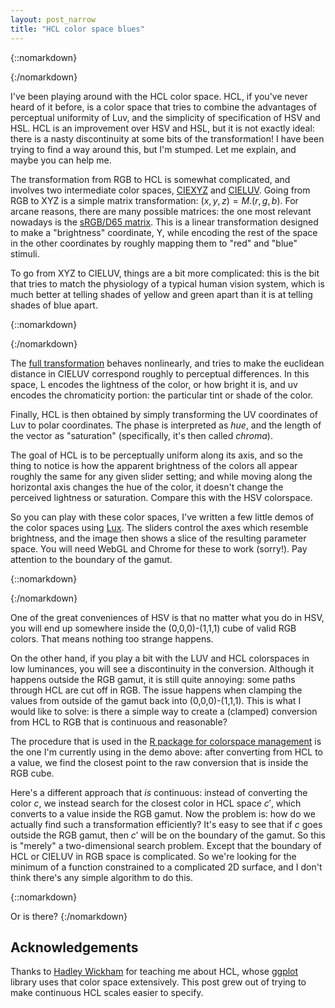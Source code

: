 ```yaml
---
layout: post_narrow
title: "HCL color space blues"
---
```


{::nomarkdown}
<div style="position:absolute; right: -450px"><iframe
src="https://cscheid.net/static/20120216/xyz_frame.html" width=400
height=480></iframe></div>
{:/nomarkdown}

I've been playing around with the HCL color space. HCL, if you've
never heard of it before, is a color space that tries to combine the
advantages of perceptual uniformity of Luv, and the simplicity of
specification of HSV and HSL. HCL is an improvement over HSV and HSL,
but it is not exactly ideal: there is a nasty discontinuity at some
bits of the transformation! I have been trying to find a way around
this, but I'm stumped. Let me explain, and maybe you can help me.

The transformation from RGB to HCL is somewhat complicated, and
involves two intermediate color spaces,
[CIEXYZ](http://en.wikipedia.org/wiki/CIE_1931_color_space) and
[CIELUV](http://en.wikipedia.org/wiki/CIELUV).
Going from RGB to XYZ is a simple matrix transformation: $(x,y,z) = M
. (r,g,b)$. For arcane reasons, there are many possible matrices: the
one most relevant nowadays is the
[sRGB/D65
matrix](http://www.brucelindbloom.com/index.html?Eqn_XYZ_to_RGB.html). This is a linear transformation designed to make a
"brightness" coordinate, Y, while encoding the rest of the space in
the other coordinates by roughly mapping them to "red" and "blue"
stimuli.

To go from XYZ to CIELUV, things are a bit more complicated: this is
the bit that tries to match the physiology of a typical human vision
system, which is much better at telling shades
of yellow and green apart than it is at telling shades of blue
apart.

{::nomarkdown}
<div style="position:absolute; right: -450px"><iframe
src="https://cscheid.net/static/20120216/luv_frame.html" width=400
height=480></iframe></div> 
{:/nomarkdown}

The [full
transformation](http://en.wikipedia.org/wiki/CIELUV) behaves nonlinearly, and tries to make the euclidean
distance in CIELUV correspond roughly to perceptual differences. In
this space, L encodes the lightness of the color, or how bright it is,
and uv encodes the chromaticity portion: the particular tint or shade
of the color.

Finally, HCL is then obtained by simply transforming the UV
coordinates of Luv to polar coordinates. The phase is interpreted as
*hue*, and the length of the vector as "saturation"
(specifically, it's then called *chroma*). 

The goal of HCL is to be perceptually uniform along its axis, and so
the thing to notice is how the apparent brightness of the colors all
appear roughly the same for any given slider setting; and while moving
along the horizontal axis changes the hue of the color, it doesn't
change the perceived lightness or saturation. Compare this with the
HSV colorspace.

So you can play with these color spaces, I've written a few little
demos of the color spaces using
[Lux](http://cscheid.github.io/lux/). The sliders control
the axes which resemble brightness, and the image then shows a slice
of the resulting parameter space. You will need WebGL and Chrome for
these to work (sorry!). Pay attention to the boundary of the gamut.

{::nomarkdown}
<div style="position:absolute; right: -450px"><iframe
src="https://cscheid.net/static/20120216/hsv_frame.html" width=400
height=480></iframe></div>
{:/nomarkdown}

One of the great conveniences of HSV is that no matter what you do in
HSV, you will end up somewhere inside the (0,0,0)-(1,1,1) cube of
valid RGB colors. That means nothing too strange happens. 

On the other hand, if you play a bit with the LUV and HCL colorspaces
in low luminances, you will see a discontinuity in the
conversion. Although it happens outside the RGB gamut, it is still
quite annoying: some paths through HCL are cut off in RGB. The issue
happens when clamping the values from outside of the gamut back into
(0,0,0)-(1,1,1). This is what I would like to solve: is there a simple
way to create a (clamped) conversion from HCL to RGB that is
continuous and reasonable?

The procedure that is used in the
[R
package for colorspace management](http://cran.r-project.org/web/packages/colorspace/index.html) is the one I'm currently using in
the demo above: after converting from HCL to a value, we find the
closest point to the raw conversion that is inside the RGB cube.

Here's a different approach that *is* continuous: instead of
converting the color $c$, we instead search for the closest color in
HCL space $c'$, which converts to a value inside the RGB gamut. Now
the problem is: how do we actually find such a transformation
efficiently? It's easy to see that if $c$ goes outside the RGB gamut,
then $c'$ will be on the boundary of the gamut. So this is "merely"
a two-dimensional search problem. Except that the boundary of HCL or
CIELUV in RGB space is complicated. So we're looking for the minimum
of a function constrained to a complicated 2D surface, and I don't
think there's any simple algorithm to do this.

{::nomarkdown}
<div style="position:absolute; right:-450px"><iframe
src="https://cscheid.net/static/20120216/hcl_frame.html" width=400
height=480></iframe></div>
Or is there?
{:/nomarkdown}

## Acknowledgements

Thanks to [Hadley Wickham](http://had.co.nz/) for teaching me
about HCL, whose [ggplot](https://ggplot2.tidyverse.org/) library
uses that color space extensively. This post grew out of trying to
make continuous HCL scales easier to specify.
